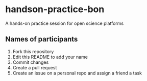 # handson-practice-bon
A hands-on practice session for open science platforms

## Names of participants
1. Fork this repository
2. Edit this README to add your name
3. Commit changes
4. Create a pull request 
5. Create an issue on a personal repo and assign a friend a task
